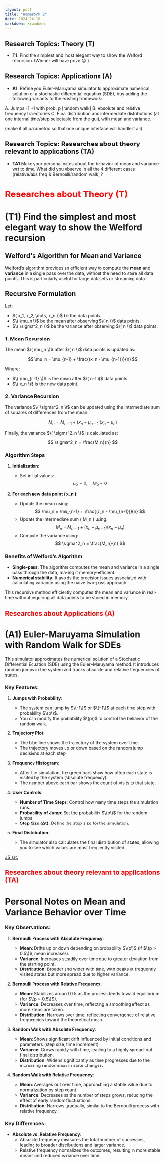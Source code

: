 ```yaml
---
layout: post
title: "HomeWork 2"
date: 2024-10-10
markdown: kramdown
---
```


## Research Topics: Theory (T)

- **T1**: Find the simplest and most elegant way to show the Welford recursion.
(Winner will have prize 😊 )



## Research Topics: Applications (A)

- **A1**: Refine you Euler–Maruyama simulator to approximate numerical solution of a stochastic 
differential equation (SDE), buy adding the following variants to the existing framework:

A. Jumps -1 +1 with prob. p [random walk]
B. Absolute and relative frequency trajectories
C. Final distribution and intermediate distributions (at one internal
time/step selectable from the gui), with mean and variance.

(make it all parametric so that one unique interface will handle it all)


## Research Topics: Researches about theory relevant to applications (TA)

- **TA1**
Make your personal notes about the behavior of mean and variance wrt to time.
What did you observe in all the 4 different cases (relative/abs freq & Bernoulli/random walk) ?

# <span style="color:red">Researches about Theory (T)</span>

# (T1) Find the simplest and most elegant way to show the Welford recursion

## Welford's Algorithm for Mean and Variance

Welford’s algorithm provides an efficient way to compute the **mean** and **variance** in a single pass over the data, without the need to store all data points. This is particularly useful for large datasets or streaming data.

## Recursive Formulation

Let:
- $( x_1, x_2, \dots, x_n \)$ be the data points.
- $\( \mu_n \)$ be the mean after observing $\( n \)$ data points.
- $\( \sigma^2_n \)$ be the variance after observing $\( n \)$ data points.

### 1. Mean Recursion

The mean $\( \mu_n \)$ after $\( n \)$ data points is updated as:

$$
\mu_n = \mu_{n-1} + \frac{(x_n - \mu_{n-1})}{n}
$$

Where:
- $\( \mu_{n-1} \)$ is the mean after $\( n-1 \)$ data points.
- $\( x_n \)$ is the new data point.

### 2. Variance Recursion

The variance $\( \sigma^2_n \)$ can be updated using the intermediate sum of squares of differences from the mean:

$$
M_n = M_{n-1} + (x_n - \mu_{n-1})(x_n - \mu_n)
$$

Finally, the variance $\( \sigma^2_n \)$ is calculated as:

$$
\sigma^2_n = \frac{M_n}{n}
$$

### Algorithm Steps

1. **Initialization**:
   - Set initial values: 
     $$
     \mu_0 = 0, \quad M_0 = 0
     $$
   
2. **For each new data point \( x_n \)**:
   - Update the mean using:
     $$
     \mu_n = \mu_{n-1} + \frac{(x_n - \mu_{n-1})}{n}
     $$
   - Update the intermediate sum \( M_n \) using:
     $$
     M_n = M_{n-1} + (x_n - \mu_{n-1})(x_n - \mu_n)
     $$
   - Compute the variance using:
     $$
     \sigma^2_n = \frac{M_n}{n}
     $$

### Benefits of Welford’s Algorithm

- **Single-pass**: The algorithm computes the mean and variance in a single pass through the data, making it memory-efficient.
- **Numerical stability**: It avoids the precision issues associated with calculating variance using the naive two-pass approach.

This recursive method efficiently computes the mean and variance in real-time without requiring all data points to be stored in memory.



## <span style="color:red">Researches about Applications (A)</span>

# (A1) Euler-Maruyama Simulation with Random Walk for SDEs

This simulator approximates the numerical solution of a Stochastic Differential Equation (SDE) using the Euler–Maruyama method. It introduces random jumps in the system and tracks absolute and relative frequencies of states.

### Key Features:

1. **Jumps with Probability**:
   - The system can jump by $\(-1\)$ or $\(+1\)$ at each time step with probability $\(p\)$.
   - You can modify the probability $\(p\)$ to control the behavior of the random walk.

2. **Trajectory Plot**:
   - The blue line shows the trajectory of the system over time.
   - The trajectory moves up or down based on the random jump decisions at each step.

3. **Frequency Histogram**:
   - After the simulation, the green bars show how often each state is visited by the system (absolute frequency).
   - The number above each bar shows the count of visits to that state.

4. **User Controls**:
   - **Number of Time Steps**: Control how many time steps the simulation runs.
   - **Probability of Jump**: Set the probability $\(p\)$ for the random jumps.
   - **Step Size (Δt)**: Define the step size for the simulation.

5. **Final Distribution**:
   - The simulator also calculates the final distribution of states, allowing you to see which values are most frequently visited.

[JS src](https://github.com/user0x1234/user0x1234.github.io/tree/main/src/hw2/js/)

## <span style="color:red">Researches about theory relevant to applications (TA)</span>

# Personal Notes on Mean and Variance Behavior over Time

### Key Observations:

1. **Bernoulli Process with Absolute Frequency**:
   - **Mean**: Drifts up or down depending on probability $\(p\)$ (if $\(p > 0.5\)$, mean increases).
   - **Variance**: Increases steadily over time due to greater deviation from the starting point.
   - **Distribution**: Broader and wider with time, with peaks at frequently visited states but more spread due to higher variance.

2. **Bernoulli Process with Relative Frequency**:
   - **Mean**: Stabilizes around 0.5 as the process tends toward equilibrium (for $\(p = 0.5\)$).
   - **Variance**: Decreases over time, reflecting a smoothing effect as more steps are taken.
   - **Distribution**: Narrows over time, reflecting convergence of relative frequencies toward the theoretical mean.

3. **Random Walk with Absolute Frequency**:
   - **Mean**: Shows significant drift influenced by initial conditions and parameters (step size, time increment).
   - **Variance**: Grows rapidly with time, leading to a highly spread-out final distribution.
   - **Distribution**: Widens significantly as time progresses due to the increasing randomness in state changes.

4. **Random Walk with Relative Frequency**:
   - **Mean**: Averages out over time, approaching a stable value due to normalization by step count.
   - **Variance**: Decreases as the number of steps grows, reducing the effect of early random fluctuations.
   - **Distribution**: Narrows gradually, similar to the Bernoulli process with relative frequency.

### Key Differences:
- **Absolute vs. Relative Frequency**: 
  - Absolute frequency measures the total number of successes, leading to broader distributions and larger variance.
  - Relative frequency normalizes the outcomes, resulting in more stable means and reduced variance over time.




